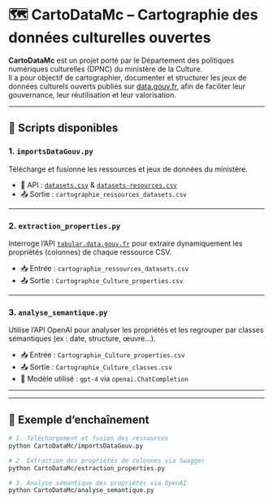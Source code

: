# 🗺️ CartoDataMc – Cartographie des données culturelles ouvertes

**CartoDataMc** est un projet porté par le Département des politiques numériques culturelles (DPNC) du ministère de la Culture.  
Il a pour objectif de cartographier, documenter et structurer les jeux de données culturels ouverts publiés sur [data.gouv.fr](https://www.data.gouv.fr/), afin de faciliter leur gouvernance, leur réutilisation et leur valorisation.

---

## 🔧 Scripts disponibles

### 1. `importsDataGouv.py`  
Télécharge et fusionne les ressources et jeux de données du ministère.

- 🔗 API : [`datasets.csv`](https://www.data.gouv.fr/api/1/organizations/ministere-de-la-culture-et-de-la-communication/datasets.csv) & [`datasets-resources.csv`](https://www.data.gouv.fr/api/1/organizations/ministere-de-la-culture-et-de-la-communication/datasets-resources.csv)
- 📤 Sortie : `cartographie_ressources_datasets.csv`

---

### 2. `extraction_properties.py`  
Interroge l’API [`tabular.data.gouv.fr`](https://tabular.data.gouv.fr/) pour extraire dynamiquement les propriétés (colonnes) de chaque ressource CSV.

- 📥 Entrée : `cartographie_ressources_datasets.csv`
- 📤 Sortie : `Cartographie_Culture_properties.csv`

---

### 3. `analyse_semantique.py`  
Utilise l’API OpenAI pour analyser les propriétés et les regrouper par classes sémantiques (ex : date, structure, œuvre…).

- 📥 Entrée : `Cartographie_Culture_properties.csv`
- 📤 Sortie : `Cartographie_Culture_classes.csv`
- 🧠 Modèle utilisé : `gpt-4` via `openai.ChatCompletion`

---



---

## 🚀 Exemple d’enchaînement

```bash
# 1. Téléchargement et fusion des ressources
python CartoDataMc/importsDataGouv.py

# 2. Extraction des propriétés de colonnes via Swagger
python CartoDataMc/extraction_properties.py

# 3. Analyse sémantique des propriétés via OpenAI
python CartoDataMc/analyse_semantique.py
